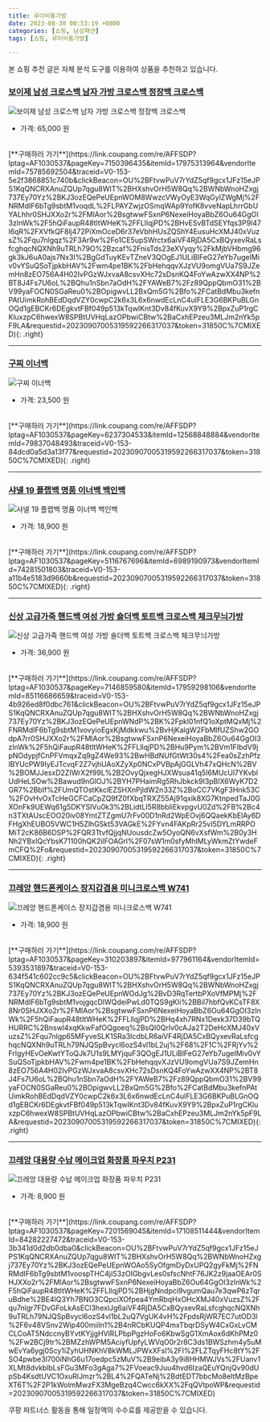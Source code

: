 ```yaml
---
title: 루이비통가방
date: 2023-08-30 00:53:19 +0800
categories: [쇼핑, 남성패션]
tags: [쇼핑, 루이비통가방]

---
```


본 쇼핑 추천 글은 자체 분석 도구를 이용하여 상품을 추천하고 있습니다.
### [보이제 남성 크로스백 남자 가방 크로스백 정장백 크로스백](https://link.coupang.com/re/AFFSDP?lptag=AF1030537&pageKey=7150396435&itemId=17975313964&vendorItemId=75785692504&traceid=V0-153-5e2f3868851c740b&clickBeacon=OU%2BFtvwPuV7rYdZ5qf9gcx1JFz15eJPS1KqQNCRXAnuZQUp7qgu8WIT%2BHXshvOrH5W8Qq%2BWNbWnoHZxgj737Ey70Yz%2BKJ3ozEQePeUEpnWOM8WwzcVWyOyE3WqGylZWgMj%2FNRMdIF6bTg9sbtM1voqdL%2FLPAYZwjzOSmqWAp9YofK8vveNapLhrrGbUYALhhr0SHJXXo2r%2FMlAor%2BsgtwwFSxnP6NexeiHoyaBbZ6Ou64GgOI3zInWk%2F5hQiFaupR48tltWHeK%2FFLllqjPD%2BHvESvBTdSEYfqs3P9l47l6qR%2FXVfkQF8lj472PiXmOceD6r37eVbhHUsZQShY4EusuHcXMJ40xVuzsZ%2Fqu7nlgqz%2F3Ar9w%2Fo1CE5upSWrctx6aiVF4RjDA5CxBQyxevRaLsfcghqcNQXNh9uTRLh79O%2Bzcaf%2FnisTds23eXVyqy%2FkMjbVHbmg96gk3kJ6uA0ajs7Nx3I%2BgGdTuyKEvTZneV3QOgEJ1ULiBlFeG27eYb7ugeIMiv0vYSuQSoTjpkbHAV%2Fwm4pe1BK%2FbHehqqvXJzVU9omgVUa7S9JZemHn8zEO756A4H02IvPGzWJxvaA8csvXHc72sDsnKQ4FoYwAzwXX4NP%2BT8J4Fs7U6oL%2BQhu1nSbn7aOdH%2FYAWeB7%2Fz89QppQbmO31%2BV99yaFOCN0SGaReu0%2BOpigwvLL2BxQm5G%2Bfo%2FCatBdMbu3kefnPAtUimkRohBEdDqdVZY0cwpC2k6x3L6x6nwdEcLnC4ulFLE3G6BKPuBLGnOQd1gEBCKr6DEgkvtFBf049p513kTqwIKnt3Dv84fKuvX9Y9%2BpxZuP1rgCKluxzpC6hwexW8SPBtUVHqLazOPbwiCBtw%2BaCxhEPzeu3MLJm2nYk5pF9LA&requestid=20230907005319592266317037&token=31850C%7CMIXED)
![보이제 남성 크로스백 남자 가방 크로스백 정장백 크로스백](https://ads-partners.coupang.com/image1/Ucp1o9D7Bmo__3EDUQ3fjcGlC3Ws01I4-t1mYsBafCPfY69Bubyi8T-VYnoCxMHetJx80S6SV2I4KLvCJzjFl66AmJwPvJGKtMpfVslCEMyFzFkwY1nUWi3WI5fmzhcVlrkUVmQ6aqX0wEk4xcQbAkQVgRuHZehvPHDBT3_Q6DERtDwHzHK0_SwboFNPSGnjuodabzRbU-BH31g89yhgb0Ftj1xrpN85PkcKBvsUtnQMhqOl0_scYQatSAurcDs5oc7UIwMmyVbs4bjwtAdG30Mdxvvk1wZtQP-Q6CxqoONTzKk1Ak8=)
- 가격: 65,000 원
<br>
[**구매하러 가기**](https://link.coupang.com/re/AFFSDP?lptag=AF1030537&pageKey=7150396435&itemId=17975313964&vendorItemId=75785692504&traceid=V0-153-5e2f3868851c740b&clickBeacon=OU%2BFtvwPuV7rYdZ5qf9gcx1JFz15eJPS1KqQNCRXAnuZQUp7qgu8WIT%2BHXshvOrH5W8Qq%2BWNbWnoHZxgj737Ey70Yz%2BKJ3ozEQePeUEpnWOM8WwzcVWyOyE3WqGylZWgMj%2FNRMdIF6bTg9sbtM1voqdL%2FLPAYZwjzOSmqWAp9YofK8vveNapLhrrGbUYALhhr0SHJXXo2r%2FMlAor%2BsgtwwFSxnP6NexeiHoyaBbZ6Ou64GgOI3zInWk%2F5hQiFaupR48tltWHeK%2FFLllqjPD%2BHvESvBTdSEYfqs3P9l47l6qR%2FXVfkQF8lj472PiXmOceD6r37eVbhHUsZQShY4EusuHcXMJ40xVuzsZ%2Fqu7nlgqz%2F3Ar9w%2Fo1CE5upSWrctx6aiVF4RjDA5CxBQyxevRaLsfcghqcNQXNh9uTRLh79O%2Bzcaf%2FnisTds23eXVyqy%2FkMjbVHbmg96gk3kJ6uA0ajs7Nx3I%2BgGdTuyKEvTZneV3QOgEJ1ULiBlFeG27eYb7ugeIMiv0vYSuQSoTjpkbHAV%2Fwm4pe1BK%2FbHehqqvXJzVU9omgVUa7S9JZemHn8zEO756A4H02IvPGzWJxvaA8csvXHc72sDsnKQ4FoYwAzwXX4NP%2BT8J4Fs7U6oL%2BQhu1nSbn7aOdH%2FYAWeB7%2Fz89QppQbmO31%2BV99yaFOCN0SGaReu0%2BOpigwvLL2BxQm5G%2Bfo%2FCatBdMbu3kefnPAtUimkRohBEdDqdVZY0cwpC2k6x3L6x6nwdEcLnC4ulFLE3G6BKPuBLGnOQd1gEBCKr6DEgkvtFBf049p513kTqwIKnt3Dv84fKuvX9Y9%2BpxZuP1rgCKluxzpC6hwexW8SPBtUVHqLazOPbwiCBtw%2BaCxhEPzeu3MLJm2nYk5pF9LA&requestid=20230907005319592266317037&token=31850C%7CMIXED){: .right}
<br>

---

### [구찌 이너백](https://link.coupang.com/re/AFFSDP?lptag=AF1030537&pageKey=6237304533&itemId=12568848884&vendorItemId=79837048493&traceid=V0-153-84dcd0a5d3a13f77&requestid=20230907005319592266317037&token=31850C%7CMIXED)
![구찌 이너백](https://ads-partners.coupang.com/image1/_v8B321qd6fEVWAH_nDjqyWy1ACcyw4Pi2XdArap-LkxcMFvV2__fCMvTYyirSsvjpq7DDo3AIRAoDxU_Axn_VoXuX8SRjXO2XH-qpAC2tw-xlPqMuybtKZD_6cO8OQ7ytpdMYKaPJme2AqxoV1XS1p6yI_jkJMafOUBiuJkmC61xihT8ZlkujrF8fXOA_h64LGzcY2TO6vDMxR9o2G__Ud8ygw_DDp0f42GNDW03oJOuwDR4Fm2NSwX2r7xTqHkfEK6uSXLDkrsvojNNZtuueWgMmZ405x-NT19dxTX4w==)
- 가격: 23,500 원
<br>
[**구매하러 가기**](https://link.coupang.com/re/AFFSDP?lptag=AF1030537&pageKey=6237304533&itemId=12568848884&vendorItemId=79837048493&traceid=V0-153-84dcd0a5d3a13f77&requestid=20230907005319592266317037&token=31850C%7CMIXED){: .right}
<br>

---

### [샤넬 19 플랩백 명품 이너백 백인백](https://link.coupang.com/re/AFFSDP?lptag=AF1030537&pageKey=5116767696&itemId=6989190973&vendorItemId=74281501803&traceid=V0-153-a11b4e5183d9660b&requestid=20230907005319592266317037&token=31850C%7CMIXED)
![샤넬 19 플랩백 명품 이너백 백인백](https://ads-partners.coupang.com/image1/mAfvWQPOtF9DAra1mNw_tLMF_hstJcrMqgv74M8I8Mqvx1mpuOApZnAAUioJ6WZabJtFLIzvhZIe9Qf3lLz7ecOK_OLv5YRPeu6XdzisXVb0Pedfr09FJOp4MV39i4nxcWMGPWhzZQ_mLugR-jhPznyM_QOSAxfxe52Z6l5hWq9XgrhJCzmZzbiDmNcJEgCo3-5RdeWM5hqJif0JPc0WMSjkL6uudop4Sp50LaFfQreQMQ14LQrAIOBj03xTXEOuYPb562XoYAUDKg6u8uznNfd2JVcVMyBO5z64IN_1X6DU)
- 가격: 18,900 원
<br>
[**구매하러 가기**](https://link.coupang.com/re/AFFSDP?lptag=AF1030537&pageKey=5116767696&itemId=6989190973&vendorItemId=74281501803&traceid=V0-153-a11b4e5183d9660b&requestid=20230907005319592266317037&token=31850C%7CMIXED){: .right}
<br>

---

### [신상 고급가죽 핸드백 여성 가방 숄더백 토트백 크로스백 체크무늬가방](https://link.coupang.com/re/AFFSDP?lptag=AF1030537&pageKey=7146859580&itemId=17959298106&vendorItemId=85116686659&traceid=V0-153-4b926ed8f0dbc761&clickBeacon=OU%2BFtvwPuV7rYdZ5qf9gcx1JFz15eJPS1KqQNCRXAnuZQUp7qgu8WIT%2BHXshvOrH5W8Qq%2BWNbWnoHZxgj737Ey70Yz%2BKJ3ozEQePeUEpnWNdP%2BK%2Fpkl01nfQ1oXptMQxMj%2FNRMdIF6bTg9sbtM1vovyioEgxKjMdkkwu%2BvHjKalgW2FbMlfUZShw2GOdpA7rr0SHJXXo2r%2FMlAor%2BsgtwwFSxnP6NexeiHoyaBbZ6Ou64GgOI3zInWk%2F5hQiFaupR48tltWHeK%2FFLllqjPD%2BHu9Pym%2BVm1FIbdV9jpNOdypjfCnPFVmqxZq9gZ4We93%2BwHBdNUfGtWt30s4%2Fea0sZzhPfzlBYUcPW9IyEJTcvqF2Z7vjhUAoXZyXp0NCxPVBpAjGGLVh47xQHcN%2BV%2BOMJJesxD2ZIWrX2f99L%2B2OvyQjxegHJXWsua41q5I6MUcUl7YKvblUdHeLSOw%2Bawud9nGlOJ%2BYH7PHaimRg5RhJbkck9I3pBIX6WyK7D2GR7%2BbIf%2FUmQTOstKkclEZSHXnPjldW2n33Z%2BoCC7VKgF3Hnk53C%2FOvHvOxTcHeGCFCaCpZQ9fZ0fXbqTRXZ55Aj91qxik8XG7KtnpedTaJ0GXOnFk9UEWq61g5DKYSIVu0k3%2BLidtLI5R8bbliEkvpgvU0Zd%2FB%2Bc4n3TXtAUscEOO20iv08YmtZTZgmU7rFv00D1nRd2WpEOvj6QQaekKbElAy6DFHgXhEUBO5VWC1H5ZlhGSkt53VAGkE%2FYvn4FAKpRr25vI5DYLmRRPOMiT2cK86B6DSP%2FQR3TtvfQjjqNUousdcZw5OyoQN6vXsfWm%2B0y3HNh2YBxIQcYbsK71100hQK2ilFOAGrl%2F07sW1m0sfyMhlMLyWkmZtYwdeFmCFQ%2Fo&requestid=20230907005319592266317037&token=31850C%7CMIXED)
![신상 고급가죽 핸드백 여성 가방 숄더백 토트백 크로스백 체크무늬가방](https://ads-partners.coupang.com/image1/1PHqyMoGhTzo7Aar1IB5qUgxf7zLdGG48gdoAwVakmFXD246-SFRQkvwSkV7-i_9qABgT-wXRvjynbhn9m_z-3rFPdwWqVca5TJmj13b3LelTDH5kMnMdk3df-g88Eugce8OHIUdPawTPSyzwjEmvdIFgu6r18Ohy2QJW30Qp-dIOcPXaJoYYzr6ITHaouNbpKy5yCIvIeDSPigLaiG99m9dNEGlc99U61mWqGFrwx0759cuWgryXHh6yV-C-JywJAF8fhZp1htX4LS90q3uUq0A2rJnR7rAfJRH1wtmtUna4u_tEno=)
- 가격: 36,900 원
<br>
[**구매하러 가기**](https://link.coupang.com/re/AFFSDP?lptag=AF1030537&pageKey=7146859580&itemId=17959298106&vendorItemId=85116686659&traceid=V0-153-4b926ed8f0dbc761&clickBeacon=OU%2BFtvwPuV7rYdZ5qf9gcx1JFz15eJPS1KqQNCRXAnuZQUp7qgu8WIT%2BHXshvOrH5W8Qq%2BWNbWnoHZxgj737Ey70Yz%2BKJ3ozEQePeUEpnWNdP%2BK%2Fpkl01nfQ1oXptMQxMj%2FNRMdIF6bTg9sbtM1vovyioEgxKjMdkkwu%2BvHjKalgW2FbMlfUZShw2GOdpA7rr0SHJXXo2r%2FMlAor%2BsgtwwFSxnP6NexeiHoyaBbZ6Ou64GgOI3zInWk%2F5hQiFaupR48tltWHeK%2FFLllqjPD%2BHu9Pym%2BVm1FIbdV9jpNOdypjfCnPFVmqxZq9gZ4We93%2BwHBdNUfGtWt30s4%2Fea0sZzhPfzlBYUcPW9IyEJTcvqF2Z7vjhUAoXZyXp0NCxPVBpAjGGLVh47xQHcN%2BV%2BOMJJesxD2ZIWrX2f99L%2B2OvyQjxegHJXWsua41q5I6MUcUl7YKvblUdHeLSOw%2Bawud9nGlOJ%2BYH7PHaimRg5RhJbkck9I3pBIX6WyK7D2GR7%2BbIf%2FUmQTOstKkclEZSHXnPjldW2n33Z%2BoCC7VKgF3Hnk53C%2FOvHvOxTcHeGCFCaCpZQ9fZ0fXbqTRXZ55Aj91qxik8XG7KtnpedTaJ0GXOnFk9UEWq61g5DKYSIVu0k3%2BLidtLI5R8bbliEkvpgvU0Zd%2FB%2Bc4n3TXtAUscEOO20iv08YmtZTZgmU7rFv00D1nRd2WpEOvj6QQaekKbElAy6DFHgXhEUBO5VWC1H5ZlhGSkt53VAGkE%2FYvn4FAKpRr25vI5DYLmRRPOMiT2cK86B6DSP%2FQR3TtvfQjjqNUousdcZw5OyoQN6vXsfWm%2B0y3HNh2YBxIQcYbsK71100hQK2ilFOAGrl%2F07sW1m0sfyMhlMLyWkmZtYwdeFmCFQ%2Fo&requestid=20230907005319592266317037&token=31850C%7CMIXED){: .right}
<br>

---

### [끄레앙 핸드폰케이스 장지갑겸용 미니크로스백 W741](https://link.coupang.com/re/AFFSDP?lptag=AF1030537&pageKey=310203897&itemId=977961164&vendorItemId=5393531897&traceid=V0-153-634f541c602cc9c5&clickBeacon=OU%2BFtvwPuV7rYdZ5qf9gcx1JFz15eJPS1KqQNCRXAnuZQUp7qgu8WIT%2BHXshvOrH5W8Qq%2BWNbWnoHZxgj737Ey70Yz%2BKJ3ozEQePeUEpnWOdJg%2BvD3RqTertbPXoVfMPMj%2FNRMdIF6bTg9sbtM1vojgqcDlWQdeiPwLd0TQS9gKIi%2BBil7hbfQvKCsTF8X8Nr0SHJXXo2r%2FMlAor%2BsgtwwFSxnP6NexeiHoyaBbZ6Ou64GgOI3zInWk%2F5hQiFaupR48tltWHeK%2FFLllqjPD%2BHq4xh7RNx1Dexk37D39bTQHURRC%2Bnswl4xqKkwFafOQgoeq%2BsQI0Qrlv0cAJa2T2DeHcXMJ40xVuzsZ%2Fqu7nlgp65MFyveSLK1SRa3IcdbLR6aiVF4RjDA5CxBQyxevRaLsfcghqcNQXNh9uTRLh79NJQSpBvycl6ozS4vl1bL2uj%2F68%2F1C%2FRjYv%2FrlgyHEvOeKwtYToQJk7U1s9LMYjquF3QOgEJ1ULiBlFeG27eYb7ugeIMiv0vYSuQSoTjpkbHAV%2Fwm4pe1BK%2FbHehqqvXJzVU9omgVUa7S9JZemHn8zEO756A4H02IvPGzWJxvaA8csvXHc72sDsnKQ4FoYwAzwXX4NP%2BT8J4Fs7U6oL%2BQhu1nSbn7aOdH%2FYAWeB7%2Fz89QppQbmO31%2BV99yaFOCN0SGaReu0%2BOpigwvLL2BxQm5G%2Bfo%2FCatBdMbu3kefnPAtUimkRohBEdDqdVZY0cwpC2k6x3L6x6nwdEcLnC4ulFLE3G6BKPuBLGnOQd1gEBCKr6DEgkvtFBf049p513kTqwIKnt3Dv84fKuvX9Y9%2BpxZuP1rgCKluxzpC6hwexW8SPBtUVHqLazOPbwiCBtw%2BaCxhEPzeu3MLJm2nYk5pF9LA&requestid=20230907005319592266317037&token=31850C%7CMIXED)
![끄레앙 핸드폰케이스 장지갑겸용 미니크로스백 W741](https://ads-partners.coupang.com/image1/03qAsD4NOGm_URaO02B-WvbJwMcOFjyYqvJ6c1wfAyfguMwHuRCsV7tnBotzI5Wz65-G74bH8naH5qcbzQGq5yCDbzg5MY40wRZVuSQ0asyo9b3tjsxsnRzVg1AiyEde-Nt5on1lTDOuHXhYarNBW_UCb7sKSiwv33xeirPapr1xQ9JDpUmC1spKJp_1cl0qhTd52EZfWTMymZnFZLhk_NL4blOhrVgooNcgMALThlrPH0dRNHyA3KN06dQO_kLT6qLU5hla0RSj4ymTupHD-5oZ-g==)
- 가격: 18,900 원
<br>
[**구매하러 가기**](https://link.coupang.com/re/AFFSDP?lptag=AF1030537&pageKey=310203897&itemId=977961164&vendorItemId=5393531897&traceid=V0-153-634f541c602cc9c5&clickBeacon=OU%2BFtvwPuV7rYdZ5qf9gcx1JFz15eJPS1KqQNCRXAnuZQUp7qgu8WIT%2BHXshvOrH5W8Qq%2BWNbWnoHZxgj737Ey70Yz%2BKJ3ozEQePeUEpnWOdJg%2BvD3RqTertbPXoVfMPMj%2FNRMdIF6bTg9sbtM1vojgqcDlWQdeiPwLd0TQS9gKIi%2BBil7hbfQvKCsTF8X8Nr0SHJXXo2r%2FMlAor%2BsgtwwFSxnP6NexeiHoyaBbZ6Ou64GgOI3zInWk%2F5hQiFaupR48tltWHeK%2FFLllqjPD%2BHq4xh7RNx1Dexk37D39bTQHURRC%2Bnswl4xqKkwFafOQgoeq%2BsQI0Qrlv0cAJa2T2DeHcXMJ40xVuzsZ%2Fqu7nlgp65MFyveSLK1SRa3IcdbLR6aiVF4RjDA5CxBQyxevRaLsfcghqcNQXNh9uTRLh79NJQSpBvycl6ozS4vl1bL2uj%2F68%2F1C%2FRjYv%2FrlgyHEvOeKwtYToQJk7U1s9LMYjquF3QOgEJ1ULiBlFeG27eYb7ugeIMiv0vYSuQSoTjpkbHAV%2Fwm4pe1BK%2FbHehqqvXJzVU9omgVUa7S9JZemHn8zEO756A4H02IvPGzWJxvaA8csvXHc72sDsnKQ4FoYwAzwXX4NP%2BT8J4Fs7U6oL%2BQhu1nSbn7aOdH%2FYAWeB7%2Fz89QppQbmO31%2BV99yaFOCN0SGaReu0%2BOpigwvLL2BxQm5G%2Bfo%2FCatBdMbu3kefnPAtUimkRohBEdDqdVZY0cwpC2k6x3L6x6nwdEcLnC4ulFLE3G6BKPuBLGnOQd1gEBCKr6DEgkvtFBf049p513kTqwIKnt3Dv84fKuvX9Y9%2BpxZuP1rgCKluxzpC6hwexW8SPBtUVHqLazOPbwiCBtw%2BaCxhEPzeu3MLJm2nYk5pF9LA&requestid=20230907005319592266317037&token=31850C%7CMIXED){: .right}
<br>

---

### [끄레앙 대용량 수납 메이크업 화장품 파우치 P231](https://link.coupang.com/re/AFFSDP?lptag=AF1030537&pageKey=7201569045&itemId=17108511444&vendorItemId=84282227472&traceid=V0-153-3b341d0d2db0dba0&clickBeacon=OU%2BFtvwPuV7rYdZ5qf9gcx1JFz15eJPS1KqQNCRXAnuZQUp7qgu8WIT%2BHXshvOrH5W8Qq%2BWNbWnoHZxgj737Ey70Yz%2BKJ3ozEQePeUEpnWOAo5SyOfgmDyDxUPQ2gyFkMj%2FNRMdIF6bTg9sbtM1voospTHC4jiS3zOIGbgvLes0sfscNhtF76JK2z9jaaOEAr0SHJXXo2r%2FMlAor%2BsgtwwFSxnP6NexeiHoyaBbZ6Ou64GgOI3zInWk%2F5hQiFaupR48tltWHeK%2FFLllqjPD%2BHjgNndpci9vgumQau7e3qwP6zTqruBdhe%2BE4lQ3Yh7BNO3CQpciXOfpea4YmRbqHxOHcXMJ40xVuzsZ%2Fqu7nlgr7FDvGFoLkAsECl3hexlJg6aiVF4RjDA5CxBQyxevRaLsfcghqcNQXNh9uTRLh79NJQSpBvycl6ozS4vl1bL2uQ7VgUK4vH%2FpdsRjWR7EC7utOD3l%2F6v48VSnv2Wip400miiln1%2B4nRCbKUQP4mxTbqrDSyW4CxGxLvCMCLCoAT5NdccnyBYvtKYjjgHVlRLPbpPgzHoFo6KbwSgG1XmAox6dKhPMz0%2Fw2BCj9tr%2BMZzhWPM5AciyfUpfyLWVqO0r2r8C3ds1BWSzhm4y5uMwEvYa6ygj0Scy1iZyhUHNKhV8kWMLJPWxXFsl%2FI%2FLZTqyFHc8tY%2FSO4pwbe3l700iNhG6u17oedpc5zMuV%2B9eibA3y9i8HHMWJVs%2FUanv1XLMt8dvkblbLsFGu3MFo3gAga7%2FVoeac9Juu4hvd6IzaQEuYQnjQv90dUpSb4KsdtUVC1OxuRlJmzr%2BL4%2FQATeNj%2BdtEDT7bbcMo8eltMzBpeXT6T%2F2P1kWolmMwzFX3MgeBzq4Cwcc6kXX%2FqQVtpoWP&requestid=20230907005319592266317037&token=31850C%7CMIXED)
![끄레앙 대용량 수납 메이크업 화장품 파우치 P231](https://ads-partners.coupang.com/image1/JIDhUWikhf-DNIOSJKmsja9PumtvTpE79mWYdNE9-aKOcQCury8hmfBsU6jIkGkCwEnR_STDHKedNSG0f1g1OdGAmOBlufd8icwsTO7TQlvlT_7MhCo6qUEEDlfBKXVnNf64l90_L426HCxYXLrmhJPS-93YO0bgvyXB_1AnuoKM5SQh1_lqMC-60hFPl8L5fjvYBBATZIdm6rVHHpoyQZFWgseLlSsczhmCS3BtuMR-l8l2q0qijj-4Xx5idnwET3n1IErXKiwKu2B7buX6w7JnOsPf)
- 가격: 8,900 원
<br>
[**구매하러 가기**](https://link.coupang.com/re/AFFSDP?lptag=AF1030537&pageKey=7201569045&itemId=17108511444&vendorItemId=84282227472&traceid=V0-153-3b341d0d2db0dba0&clickBeacon=OU%2BFtvwPuV7rYdZ5qf9gcx1JFz15eJPS1KqQNCRXAnuZQUp7qgu8WIT%2BHXshvOrH5W8Qq%2BWNbWnoHZxgj737Ey70Yz%2BKJ3ozEQePeUEpnWOAo5SyOfgmDyDxUPQ2gyFkMj%2FNRMdIF6bTg9sbtM1voospTHC4jiS3zOIGbgvLes0sfscNhtF76JK2z9jaaOEAr0SHJXXo2r%2FMlAor%2BsgtwwFSxnP6NexeiHoyaBbZ6Ou64GgOI3zInWk%2F5hQiFaupR48tltWHeK%2FFLllqjPD%2BHjgNndpci9vgumQau7e3qwP6zTqruBdhe%2BE4lQ3Yh7BNO3CQpciXOfpea4YmRbqHxOHcXMJ40xVuzsZ%2Fqu7nlgr7FDvGFoLkAsECl3hexlJg6aiVF4RjDA5CxBQyxevRaLsfcghqcNQXNh9uTRLh79NJQSpBvycl6ozS4vl1bL2uQ7VgUK4vH%2FpdsRjWR7EC7utOD3l%2F6v48VSnv2Wip400miiln1%2B4nRCbKUQP4mxTbqrDSyW4CxGxLvCMCLCoAT5NdccnyBYvtKYjjgHVlRLPbpPgzHoFo6KbwSgG1XmAox6dKhPMz0%2Fw2BCj9tr%2BMZzhWPM5AciyfUpfyLWVqO0r2r8C3ds1BWSzhm4y5uMwEvYa6ygj0Scy1iZyhUHNKhV8kWMLJPWxXFsl%2FI%2FLZTqyFHc8tY%2FSO4pwbe3l700iNhG6u17oedpc5zMuV%2B9eibA3y9i8HHMWJVs%2FUanv1XLMt8dvkblbLsFGu3MFo3gAga7%2FVoeac9Juu4hvd6IzaQEuYQnjQv90dUpSb4KsdtUVC1OxuRlJmzr%2BL4%2FQATeNj%2BdtEDT7bbcMo8eltMzBpeXT6T%2F2P1kWolmMwzFX3MgeBzq4Cwcc6kXX%2FqQVtpoWP&requestid=20230907005319592266317037&token=31850C%7CMIXED)


쿠팡 파트너스 활동을 통해 일정액의 수수료를 제공받을 수 있습니다.
